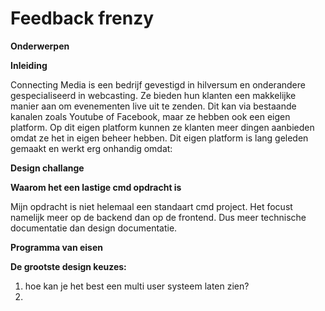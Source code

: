 # Feedback frenzy

**Onderwerpen**

**Inleiding**

Connecting Media is een bedrijf gevestigd in hilversum en onderandere gespecialiseerd in webcasting. Ze bieden hun klanten een makkelijke manier aan om evenementen live uit te zenden. Dit kan via bestaande kanalen zoals Youtube of Facebook, maar ze hebben ook een eigen platform. Op dit eigen platform kunnen ze klanten meer dingen aanbieden omdat ze het in eigen beheer hebben. Dit eigen platform is lang geleden gemaakt en werkt erg onhandig omdat:

**Design challange**

**Waarom het een lastige cmd opdracht is**

Mijn opdracht is niet helemaal een standaart cmd project. Het focust namelijk meer op de backend dan op de frontend. Dus meer technische documentatie dan design documentatie. 

**Programma van eisen** 

**De grootste design keuzes:**

1. hoe kan je het best een multi user systeem laten zien?
2. 






